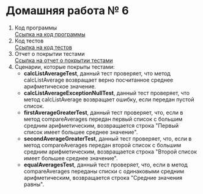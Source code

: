 # Домашняя работа № 6

1. Код программы  
[Ссылка на код программы](../../../src/seminars/homeworkSix/ListComparation.java)
2. Код тестов  
[Ссылка на код тестов](ListComparationTest.java)
3. Отчет о покрытии тестами  
[Ссылка на отчет о покрытии тестами](./coverageReport/css/index.html)
4. Сценарии, которые покрыты тестами:
   - **calcListAverageTest**, данный тест проверяет, что метод calcListAverage возвращает верно посчитанное среднее арифметическое значение. 
   - **calcListAverageExceptionNullTest**, данный тест проверяет, что метод calcListAverage возвращает ошибку, если передан пустой список.
   - **firstAverageGreaterTest**, данный тест проверяет, что, если в метод compareAverages передан первый список с большим средним арифметическим, возвращается строка "Первый список имеет большее среднее значение".
   - **secondAverageGreaterTest**, данный тест проверяет, что, если в метод compareAverages передан второй список с большим средним арифметическим, возвращается строка "Второй список имеет большее среднее значение".
   - **equalAveragesTest**, данный тест проверяет, что, если в метод compareAverages переданы списки с одинаковыми средним арифметическим, возвращается строка "Средние значения равны".